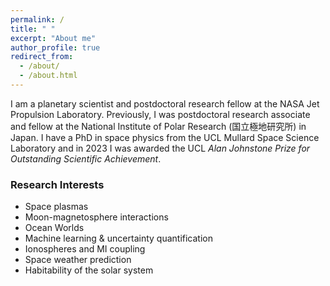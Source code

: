 ```yaml
---
permalink: /
title: " "
excerpt: "About me"
author_profile: true
redirect_from: 
  - /about/
  - /about.html
---
```

I am a planetary scientist and postdoctoral research fellow at the NASA Jet Propulsion Laboratory. Previously, I was postdoctoral research associate and fellow at the National Institute of Polar Research (国立極地研究所) in Japan.  I have a PhD in space physics from the UCL Mullard Space Science Laboratory and in 2023 I was awarded the UCL _Alan Johnstone Prize for Outstanding Scientific Achievement_.

### Research Interests
* Space plasmas
* Moon-magnetosphere interactions
* Ocean Worlds
* Machine learning & uncertainty quantification
* Ionospheres and MI coupling
* Space weather prediction
* Habitability of the solar system
